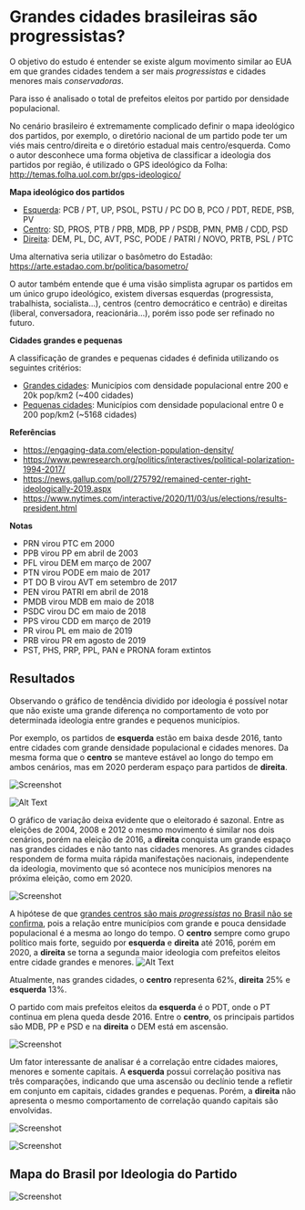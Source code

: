 # Grandes cidades brasileiras são progressistas?
O objetivo do estudo é entender se existe algum movimento similar ao EUA em que grandes cidades tendem a ser mais *progressistas* e cidades menores mais *conservadoras*.

Para isso é analisado o total de prefeitos eleitos por partido por densidade populacional.

No cenário brasileiro é extremamente complicado definir o mapa ideológico dos partidos, por exemplo, o diretório nacional de um partido pode ter um viés mais centro/direita e o diretório estadual mais centro/esquerda. Como o autor desconhece uma forma objetiva de classificar a ideologia dos partidos por região, é utilizado o GPS ideológico da Folha: http://temas.folha.uol.com.br/gps-ideologico/

**Mapa ideológico dos partidos**

- <ins>Esquerda</ins>: PCB / PT, UP, PSOL, PSTU / PC DO B, PCO / PDT, REDE, PSB, PV
- <ins>Centro</ins>: SD, PROS, PTB / PRB, MDB, PP / PSDB, PMN, PMB / CDD, PSD
- <ins>Direita</ins>: DEM, PL, DC, AVT, PSC, PODE / PATRI / NOVO, PRTB, PSL / PTC

Uma alternativa seria utilizar o basômetro do Estadão: https://arte.estadao.com.br/politica/basometro/

O autor também entende que é uma visão simplista agrupar os partidos em um único grupo ideológico, existem diversas esquerdas (progressista, trabalhista, socialista...), centros (centro democrático e centrão) e direitas (liberal, conversadora, reacionária...), porém isso pode ser refinado no futuro.

**Cidades grandes e pequenas**

A classificação de grandes e pequenas cidades é definida utilizando os seguintes critérios:
- <ins>Grandes cidades</ins>: Municípios com densidade populacional entre 200 e 20k pop/km2 (~400 cidades)
- <ins>Pequenas cidades</ins>: Municípios com densidade populacional entre 0 e 200 pop/km2 (~5168 cidades)

**Referências**
- https://engaging-data.com/election-population-density/
- https://www.pewresearch.org/politics/interactives/political-polarization-1994-2017/
- https://news.gallup.com/poll/275792/remained-center-right-ideologically-2019.aspx
- https://www.nytimes.com/interactive/2020/11/03/us/elections/results-president.html

**Notas**

- PRN virou PTC em 2000
- PPB virou PP em abril de 2003
- PFL virou DEM em março de 2007
- PTN virou PODE em maio de 2017
- PT DO B virou AVT em setembro de 2017
- PEN virou PATRI em abril de 2018
- PMDB virou MDB em maio de 2018
- PSDC virou DC em maio de 2018
- PPS virou CDD em março de 2019
- PR virou PL em maio de 2019
- PRB virou PR em agosto de 2019
- PST, PHS, PRP, PPL, PAN e PRONA foram extintos

## Resultados
Observando o gráfico de tendência dividido por ideologia é possível notar que não existe uma grande diferença no comportamento de voto por determinada ideologia entre grandes e pequenos municípios.

Por exemplo, os partidos de **esquerda** estão em baixa desde 2016, tanto entre cidades com grande densidade populacional e cidades menores. Da mesma forma que o **centro** se manteve estável ao longo do tempo em ambos cenários, mas em 2020 perderam espaço para partidos de **direita**.

![Screenshot](output/prefeitos_densidade_maiores_menores.png)

![Alt Text](output/prefeitos-eleitos-ideologia-arc.gif)

O gráfico de variação deixa evidente que o eleitorado é sazonal. Entre as eleições de 2004, 2008 e 2012 o mesmo movimento é similar nos dois cenários, porém na eleição de 2016, a **direita** conquista um grande espaço nas grandes cidades e não tanto nas cidades menores. As grandes cidades respondem de forma muita rápida manifestações nacionais, independente da ideologia, movimento que só acontece nos municípios menores na próxima eleição, como em 2020.

![Screenshot](output/prefeitos_densidade_maiores_menores_var.png)

A hipótese de que <ins>grandes centros são mais *progressistas* no Brasil não se confirma</ins>, pois a relação entre municípios com grande e pouca densidade populacional é a mesma ao longo do tempo. O **centro** sempre como grupo político mais forte, seguido por **esquerda** e **direita** até 2016, porém em 2020, a **direita** se torna a segunda maior ideologia com prefeitos eleitos entre cidade grandes e menores.
![Alt Text](output/prefeitos-densidade-municipio.gif)

Atualmente, nas grandes cidades, o **centro** representa 62%, **direita** 25% e **esquerda** 13%.

O partido com mais prefeitos eleitos da **esquerda** é o PDT, onde o PT continua em plena queda desde 2016. Entre o **centro**, os principais partidos são MDB, PP e PSD e na **direita** o DEM está em ascensão.

![Screenshot](output/prefeitos_partido_total.png)

Um fator interessante de analisar é a correlação entre cidades maiores, menores e somente capitais.
A **esquerda** possui correlação positiva nas três comparações, indicando que uma ascensão ou declínio tende a refletir em conjunto em capitais, cidades grandes e pequenas. Porém, a **direita** não apresenta o mesmo comportamento de correlação quando capitais são envolvidas.

![Screenshot](output/correl.png)

![Screenshot](output/pairplot.png)

## Mapa do Brasil por Ideologia do Partido
![Screenshot](output/prefeitos_eleitos_grandes_centros.PNG)
